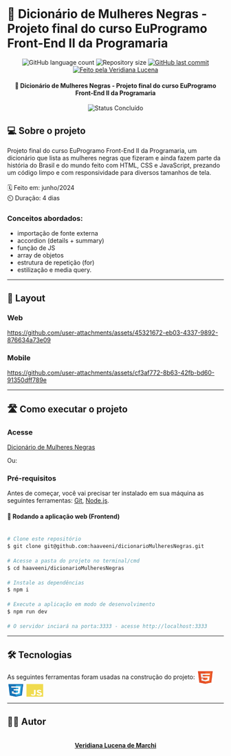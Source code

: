 # 📖 Dicionário de Mulheres Negras - Projeto final do curso EuProgramo Front-End II da Programaria

<p align="center">
  <img alt="GitHub language count" src="https://img.shields.io/github/languages/count/haaveeni/dicionarioMulheresNegras?color=%23b21104">

  <img alt="Repository size" src="https://img.shields.io/github/repo-size/haaveeni%2FdicionarioMulheresNegras?color=%23b21104">
  
  <a href="https://github.com/haaveeni/dicionarioMulheresNegras/commits/main">
    <img alt="GitHub last commit" src="https://img.shields.io/github/last-commit/haaveeni/dicionarioMulheresNegras?color=%23b21104">
  </a>
  
   <a href="">
    <img alt="Feito pela Veridiana Lucena" src="https://img.shields.io/badge/feito%20por%20-Veridiana-b21104">
   </a>


<h4 align="center"> 
	📖 Dicionário de Mulheres Negras - Projeto final do curso EuProgramo Front-End II da Programaria
</h4>

<p align="center">
<!--	<img alt="Status Em Desenvolvimento" src="https://img.shields.io/badge/STATUS-EM%20DESENVOLVIMENTO-green"> -->
<img alt="Status Concluído" src="https://img.shields.io/badge/STATUS-CONCLU%C3%8DDO-brightgreen">
</p>

## 💻 Sobre o projeto

Projeto final do curso EuProgramo Front-End II da Programaria, um dicionário que lista as mulheres negras que fizeram e ainda fazem parte da história do Brasil e do mundo feito com HTML, CSS e JavaScript, prezando um código limpo e com responsividade para diversos tamanhos de tela.<br/><br/>
🗓️ Feito em: junho/2024<br/>
⏲️ Duração: 4 dias
<br/>

### Conceitos abordados: 
<ul>
  <li>importação de fonte externa</li>
  <li>accordion (details + summary)</li>
  <li>função de JS</li>
  <li>array de objetos</li>
  <li>estrutura de repetição (for)</li>
  <li>estilização e media query.</li>
</ul>

---

## 🎨 Layout

### Web

https://github.com/user-attachments/assets/45321672-eb03-4337-9892-876634a73e09

### Mobile

https://github.com/user-attachments/assets/cf3af772-8b63-42fb-bd60-91350dff789e

---

## 🛣️ Como executar o projeto

### Acesse
<a href="https://haaveeni.github.io/dicionarioMulheresNegras/">Dicionário de Mulheres Negras</a>

Ou:

### Pré-requisitos
Antes de começar, você vai precisar ter instalado em sua máquina as seguintes ferramentas:
[Git](https://git-scm.com), [Node.js](https://nodejs.org/en/). 

#### 🧭 Rodando a aplicação web (Frontend)

```bash

# Clone este repositório
$ git clone git@github.com:haaveeni/dicionarioMulheresNegras.git

# Acesse a pasta do projeto no terminal/cmd
$ cd haaveeni/dicionarioMulheresNegras

# Instale as dependências
$ npm i

# Execute a aplicação em modo de desenvolvimento
$ npm run dev

# O servidor inciará na porta:3333 - acesse http://localhost:3333 

```

---

## 🛠 Tecnologias

As seguintes ferramentas foram usadas na construção do projeto:
<a href = "https://developer.mozilla.org/en-US/docs/Web/HTML"><img align="center" alt="HTML" height="30" width="40" src="https://raw.githubusercontent.com/devicons/devicon/master/icons/html5/html5-original.svg"></a>
<a href = "https://developer.mozilla.org/en-US/docs/Web/CSS"><img align="center" alt="CSS" height="30" width="40" src="https://raw.githubusercontent.com/devicons/devicon/master/icons/css3/css3-original.svg"></a>
<a href = "https://developer.mozilla.org/en-US/docs/Web/JavaScript"><img align="center" alt="JavaScript" height="30" width="40" src="https://raw.githubusercontent.com/devicons/devicon/master/icons/javascript/javascript-plain.svg"></a>

---

## 🧙‍♂️ Autor
<div align="center">
  <a href="https://www.linkedin.com/in/veridiana-lucena/">
 <img src="https://media.licdn.com/dms/image/D4D03AQE7TU2xzZdMtQ/profile-displayphoto-shrink_200_200/0/1715875083059?e=1727308800&v=beta&t=IMNulLJ8nfCxPci-BR6WRLSwNtphIVhohpEqlGyt9QI" width="100px;" alt=""/>
 <br />
 <b>Veridiana Lucena de Marchi</b></a>
</div>
